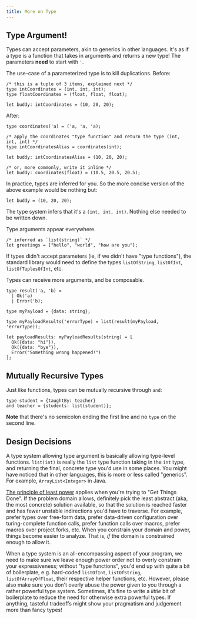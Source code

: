 ```yaml
---
title: More on Type
---
```


## Type Argument!

Types can accept parameters, akin to generics in other languages. It's as if a type is a function that takes in arguments and returns a new type! The parameters **need** to start with `'`.

The use-case of a parameterized type is to kill duplications. Before:

```reason
/* this is a tuple of 3 items, explained next */
type intCoordinates = (int, int, int);
type floatCoordinates = (float, float, float);

let buddy: intCoordinates = (10, 20, 20);
```

After:

```reason
type coordinates('a) = ('a, 'a, 'a);

/* apply the coordinates "type function" and return the type (int, int, int) */
type intCoordinatesAlias = coordinates(int);

let buddy: intCoordinatesAlias = (10, 20, 20);

/* or, more commonly, write it inline */
let buddy: coordinates(float) = (10.5, 20.5, 20.5);
```

In practice, types are inferred for you. So the more concise version of the above example would be nothing but:

```reason
let buddy = (10, 20, 20);
```

The type system infers that it's a `(int, int, int)`. Nothing else needed to be written down.

Type arguments appear everywhere.

```reason
/* inferred as `list(string)` */
let greetings = ["hello", "world", "how are you"];
```

If types didn't accept parameters (ie, if we didn't have "type functions"), the standard library would need to define the types `listOfString`, `listOfInt`, `listOfTuplesOfInt`, etc.

Types can receive more arguments, and be composable.

```reason
type result('a, 'b) =
  | Ok('a)
  | Error('b);

type myPayload = {data: string};

type myPayloadResults('errorType) = list(result(myPayload, 'errorType));

let payloadResults: myPayloadResults(string) = [
  Ok({data: "hi"}),
  Ok({data: "bye"}),
  Error("Something wrong happened!")
];
```

## Mutually Recursive Types

Just like functions, types can be mutually recursive through `and`:

```reason
type student = {taughtBy: teacher}
and teacher = {students: list(student)};
```

**Note** that there's no semicolon ending the first line and no `type` on the second line.

## Design Decisions

A type system allowing type argument is basically allowing type-level functions. `list(int)` is really the `list` type function taking in the `int` type, and returning the final, concrete type you'd use in some places. You might have noticed that in other languages, this is more or less called "generics". For example, `ArrayList<Integer>` in Java.

[The principle of least power](https://en.wikipedia.org/wiki/Rule_of_least_power) applies when you're trying to "Get Things Done". If the problem domain allows, definitely pick the least abstract (aka, the most concrete) solution available, so that the solution is reached faster and has fewer unstable indirections you'd have to traverse. For example, prefer types over free-form data, prefer data-driven configuration over turing-complete function calls, prefer function calls over macros, prefer macros over project forks, etc. When you constrain your domain and power, things become easier to analyze. That is, _if_ the domain is constrained enough to allow it.

When a type system is an all-encompassing aspect of your program, we need to make sure we leave enough power order not to overly constrain your expressiveness; without "type functions", you'd end up with quite a bit of boilerplate, e.g. hard-coded `listOfInt`, `listOfString`, `listOfArrayOfFloat`, their respective helper functions, etc. However, please also make sure you don't overly abuse the power given to you through a rather powerful type system. Sometimes, it's fine to write a _little_ bit of boilerplate to reduce the need for otherwise extra powerful types. If anything, tasteful tradeoffs might show your pragmatism and judgement more than fancy types!
